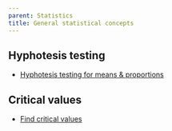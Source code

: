 ```yaml
---
parent: Statistics
title: General statistical concepts
---
```


## Hyphotesis testing

* [Hyphotesis testing for means & proportions](http://sphweb.bumc.bu.edu/otlt/mph-modules/bs/bs704_hypothesistest-means-proportions/bs704_hypothesistest-means-proportions3.html)

## Critical values

* [Find critical values](http://www.statisticshowto.com/probability-and-statistics/find-critical-values/)


